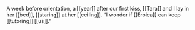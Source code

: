 A week before orientation, a [[year]] after our first kiss, [[Tara]] and I lay in her [[bed]], [[staring]] at her [[ceiling]]. “I wonder if [[Eroica]] can keep [[tutoring]] [[us]].”


